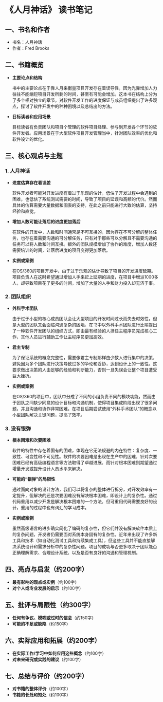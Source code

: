 # 《人月神话》 读书笔记

## 一、**书名和作者**

- 书名：人月神话
- 作者：Fred Brooks

## 二、书籍概览

- **主要论点和结构**

  书中的主要论点在于靠人月来衡量项目开发存在着误导性，因为光靠增加人力往往不能缩短项目开发所剩的时间，甚至有可能会增加。这本书在结构上分为了多个相对独立的章节，对软件开发工作的进度保证与成员组织提出了许多观点，探讨了软件开发中的种种困境以及总结出的方法。

- **目标读者和应用场景**

  目标读者有负责团队和项目个管理的软件项目经理、参与到开发各个环节的软件开发者。应用场景在于大型软件项目开发管理当中，针对团队效率的优化和软件设计的优化。

## 三、核心观点与主题

### 1. 人月神话

- **进度估算存在着误差**

  软件开发者可能对开发进度有着过于乐观的估计，低估了开发过程中会遇到的困难，也低估了系统测试需要的时间，导致了项目的延误和高额的代价。然而具体的估算需要大量数据和图表的支持，在此之前只能进行大致的估算，坚持经验和直觉。

- **增加人数可能让落后的进度更加落后**

  在软件的开发中，人数和时间通常是不可互换的，因为存在不可分解的整体任务，也存在着需要沟通的可分解任务，只有对于那些可以分解且不需要沟通的任务可以将人数和时间互换。额外的团队规模增加了协作的难度，增加人数还需要培训的时间，让落后进度的项目变得更加落后。

- **实例或案例**

  在OS/360的项目开发中，由于过于乐观的估计导致了项目的开发进度延期。项目负责人在这时希望通过增加人手来赶上延期的进度，在项目中增派1000多人，却导致项目花了更多的时间，增加了大量的人手和财力投入却无济于事。

### 2. 团队组织

- **外科手术团队**

  由于过于小型的核心成员团队会让大型项目的开发时间过长而失去时效性，但是大型的团队又会面临沟通复杂的困境，在书中以外科手术团队进行比喻提出了一种软件开发团队的组织方式，即由最有经验的人担任主程序员完成核心工作，其他人员进行辅助工作让主程序员更加高效。

- **君主专制**

  为了保证系统的概念完整性，需要像君主专制那样由少数人进行集中的决策，避免因为多个团队进行决策导致过多的争论和妥协，达到设计上的一致性。这要求做出决策的人由足够的经验和判断能力，否则一旦失误会让整个项目遭受巨大挫折。

- **实例或案例**

  在OS/360的项目中，团队中分成了不同的小组负责不同的模块功能，然而由于团队之间缺少同意的设计目标和沟通机制，使得项目集成阶段出现了很多问题，并且沟通和协作非常困难。在项目后期尝试使用“外科手术团队”的概念以小型团队解决关键问题，提高了效率。

### 3. 没有银弹

- **根本困难和次要困难**

  软件的特性中存在着固有的困难，体现在它无法规避的内在特性：复杂度、一致性、可变性和不可见性。软件的次要困难是出现在生产中的困难，针对次要困难已经有高级编程语言等方法取得了卓越进展，而针对根本困难则期望通过增量开发或提升设计人员水平来解决。

- **可能的“银弹”的局限性**

  通过面向对象的设计方法，我们可以将复杂的整体进行拆分，对开发效率有一定提升，但解决的还是次要困难没有解决根本困难，即设计上的复杂性。通过代码重用以减少开发是解决根本困难的一个方法，但可重用代码需要良好的设计，重用的过程中也有词汇的学习成本。

- **实例或案例**

  虽然高级语言的进步确实简化了编码的复杂性，但它们并没有解决软件本质上的复杂问题，开发者仍需要面对系统本身固有的复杂性。近年来出现了许多新工具和技术（如自动化测试工具和持续集成工具），但这些工具并不能直接解决系统设计和需求分析中的复杂性问题。项目的成功与否更多取决于团队能否正确理解需求、合理设计系统，以及是否有良好的沟通和管理机制。

## 四、亮点与启发（约200字）

- **最有影响的观点或实例**（约100字）
- **对个人或专业发展的启示**（约100字）

## 五、批评与局限性（约300字）

- **任何有争议、模糊或过时的信息**（约150字）
- **可能的不足或缺陷**（约150字）

## 六、实际应用和拓展（约200字）

- **在实际工作/学习中如何应用这些概念**（约100字）
- **对未来研究或实践的建议**（约100字）

## 七、总结与评价（约200字）

- **对书籍的整体评价**（约100字）
- **书籍的长处和短处**（约100字）
